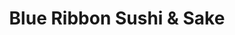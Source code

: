 ---
layout: place
title: "Blue Ribbon Sushi & Sake"
permalink: /new-york/new-york/blue-ribbon-sushi-sake.html
stateAbbr: NY
stateName: New York
cityName: New York
seo:
  name: "Blue Ribbon Sushi & Sake"
  type: Restaurant
  links: https://www.blueribbonsushiandsake.com/
description: "Blue Ribbon Sushi & Sake serves delicious sushi in New York, New York. Try fresh Japanese dishes for a great dining experience. Available for, delivery, and dinner."
place_id: ChIJkSzaOlZZwokRyqFI9Uj1brc
photos:
  - name: >-
      places/ChIJkSzaOlZZwokRyqFI9Uj1brc/photos/AeeoHcJUekQYFkxbreuN3Nml7kLctxx5UadYRj2ZCsFLg5F0UIPi5kz8HxQOa0ug4dZRZLBqPnHXaaEBGnXLPY0RKM2qHHL9qSAn7IbHxOAAVJbvxsoOfVln1yYmB2S4Raj07NXsDmu4gc_jhO3mM2Mw2yDZ9kPK0ZxHOdgpLcEKmgltq9F_4KVCO7J9Vl-m5iGjrfImnoPtFplYcTp-UPDPnxZU5kYfxCVPxFawEpa2sxJBdqyfkf1zbr-IY51CYcWrd1Lsb_IKuXHKh4X15fCeExnINsnQDmD-4tKlaWBpZlcoXA
    widthPx: 480
    heightPx: 640
    authorAttributions:
      - displayName: Blue Ribbon Sushi & Sake
        uri: https://maps.google.com/maps/contrib/103869381095321437961
        photoUri: >-
          https://lh3.googleusercontent.com/a/ACg8ocIvUDlNbCgoE8WBkze7LW1XXhaKJ2qjRTgK_6JesxlxGf54WA=s100-p-k-no-mo
    flagContentUri: >-
      https://www.google.com/local/imagery/report/?cb_client=maps_api_places.places_api&image_key=!1e10!2sAF1QipMNKTDtRc49iviQzOOXHuRQScl_YL7oMyE5AV1h&hl=en-US
    googleMapsUri: >-
      https://www.google.com/maps/place//data=!3m4!1e2!3m2!1sAF1QipMNKTDtRc49iviQzOOXHuRQScl_YL7oMyE5AV1h!2e10!4m2!3m1!1s0x89c259563ada2c91:0xb76ef548f548a1ca
  - name: >-
      places/ChIJkSzaOlZZwokRyqFI9Uj1brc/photos/AeeoHcJRiPLbUede15_dh-ERubJpsYjfIySJXMIFWrrinkQn8YPLBsevQYUS0cNMcvbSAIsmWnJfAAVAP1J6q0Qo7872yJjsJrjcJjsgPm2RODT9sdw4BjeGaBunj970d6HahlXVjHXwblc04ItKmSk-4EIp0d3BedLu6f7UuggQMK1rcpF9pE4ZVvVXc5jJcXznHw2nYe0Ctlb843_zba0AE1_lG9KFCc9x5f2rZI5WFntpxDhxmPGiJnK530PwiFNNK-HRDRKPC3jfIHb-PHfbRf0cneiw6RetzAbPvKC8b7og-NKrVOognDzkqoKmPNk3LnNwJARQL-4h33Q7p4abP-uFWnMs5fNH7zCm24ZsFJheYTT7tDUu2_gspipad2wFo71TQ6_bQGtCVIjPicFNzSuLKVegDZceCnBA3rXu7kDGdQo
    widthPx: 4032
    heightPx: 3024
    authorAttributions:
      - displayName: Alexis Cat
        uri: https://maps.google.com/maps/contrib/118246684253616424856
        photoUri: >-
          https://lh3.googleusercontent.com/a-/ALV-UjWaCm-dmp7ArvmSRrlbKOvXqnKO1nV-SPvd-e36jolJOQ_pgyM9sQ=s100-p-k-no-mo
    flagContentUri: >-
      https://www.google.com/local/imagery/report/?cb_client=maps_api_places.places_api&image_key=!1e10!2sCIHM0ogKEICAgIDF34LtzgE&hl=en-US
    googleMapsUri: >-
      https://www.google.com/maps/place//data=!3m4!1e2!3m2!1sCIHM0ogKEICAgIDF34LtzgE!2e10!4m2!3m1!1s0x89c259563ada2c91:0xb76ef548f548a1ca
  - name: >-
      places/ChIJkSzaOlZZwokRyqFI9Uj1brc/photos/AeeoHcLPT2f7t0KiCvm-HJ2eguHXKjZVQu_tQeUMQSMzspEcOKQogITbc2PoJjUMC1saaUFd0wUS_AA3_9-0Xs3hsDmW049l_G-PmeS4plfZvkSIS7DQmt38CMEkpD-8q1IR215GSmg9nijpK2F1RmyOttm-S2n87sfVcCGBmW_tkiX3H9cBpKKw2nCa2EwMs8YBUYt8_TJV7eZm752Lnom_HoRyxumhQpOai_g7zC9eFbNziJzliuwtIUZOKQRkCZi6nud_Qfpg7OqFq0jn5pCdMrVXF9zlwER9IAKj1roWyj3PNLTwEe9AxJQVoY4W8y9wHncXi1XcOZmtBiumRWyOYUSe7acZfCFGmAP33Lol0bMgwSWvVn7sALLjKUK3fVyt8-6Iv0uAV8RcAJ3wU0e6SLlRYGZ857J0PHyiSQLF6MEbAg
    widthPx: 1440
    heightPx: 1085
    authorAttributions:
      - displayName: Ee Tay
        uri: https://maps.google.com/maps/contrib/105290436463817976767
        photoUri: >-
          https://lh3.googleusercontent.com/a-/ALV-UjXokyoQBGfP4-G3_f1MYlB4p0sZUSWYXHaOsX5vZAMWi3UZuquJ=s100-p-k-no-mo
    flagContentUri: >-
      https://www.google.com/local/imagery/report/?cb_client=maps_api_places.places_api&image_key=!1e10!2sCIHM0ogKEICAgICTi5jkBg&hl=en-US
    googleMapsUri: >-
      https://www.google.com/maps/place//data=!3m4!1e2!3m2!1sCIHM0ogKEICAgICTi5jkBg!2e10!4m2!3m1!1s0x89c259563ada2c91:0xb76ef548f548a1ca
  - name: >-
      places/ChIJkSzaOlZZwokRyqFI9Uj1brc/photos/AeeoHcKxzBlJVlZTfg8afG9uYOcC5RiccwC5RIuPlAryHVhipXXcHXOjV1cx4nNys2JyfJJLzyJ7ksDqn3ltuN5Z1-NufdfwPuZz_2kI-9F16Bi7JBYIYkoBa2E2cfEXXuRVWpX4Of5JFtiaeV-t0uvuPN-t3TpC3nsxR4R2vWgu91SfVhat6o7CI976E-HdJ-uSKSzvOUqwlS48vvQkhiaTVau4ktiNW9iASqHXQ23y3j5UQ4As1lFWQCmp0CbcgbD2kvroI7Bu4_3AOVIZovvtL1KnrUr0ByFgNsDAnBFHyOxhj_3unBKf_z6L-pSVWLkXtt4ATYfce5vdKw40PpoE1jtlIStVWj7mBeZNWSkZeldnXXs7XORUpFrkUOSwDDISt78dAX5v8h1u7kaMQwy3LlVoKj17SmBcvDzkhtbxYm_y5oo
    widthPx: 4032
    heightPx: 3024
    authorAttributions:
      - displayName: Seema Sheth
        uri: https://maps.google.com/maps/contrib/109602875136286232125
        photoUri: >-
          https://lh3.googleusercontent.com/a-/ALV-UjU9pxrcwqbib3reMRsYsY7isT3GTqGBh_kBNWRsAWMMMd2F7srC=s100-p-k-no-mo
    flagContentUri: >-
      https://www.google.com/local/imagery/report/?cb_client=maps_api_places.places_api&image_key=!1e10!2sCIHM0ogKEICAgICTzJLRxwE&hl=en-US
    googleMapsUri: >-
      https://www.google.com/maps/place//data=!3m4!1e2!3m2!1sCIHM0ogKEICAgICTzJLRxwE!2e10!4m2!3m1!1s0x89c259563ada2c91:0xb76ef548f548a1ca
  - name: >-
      places/ChIJkSzaOlZZwokRyqFI9Uj1brc/photos/AeeoHcJurJKOZ5c-65ZH03mpHxvQ9QYODZhGBuBysWUn7_GDRdlC3xr3f6kKlQBdQ5VcsQ3BY-TABUhQgtDwteTn07ubieDVsmOyTXtJwBK_Ft-ZtFY9SzYaQJCJNksHJjMc2o1f8e-KCs1LNqHzRGd-WQ4Tp1pOLmn7VgVFRjHrOwqJzzTwQnXODQufqN5lbX-ikutTvxk5bSe4ADefxS77qMxz1x76crM6fVkhWQBDjNwbWcFEMAqIg6l9Mrf8DkvCkAa7qUAyx7jDzLPekqdAasgKuDnV0da3WDZjsaR2XKbMJHE8W6zCw_L0lPbpm-Sg_937Zbp3VQ3RLtIuAL3DdBidhk4JCMlYSklNyR0awoSUYVORyeqcb_NbyEGcc9RuSZWIVelvC2rsoalGNtN78dIJ0PkM8DhpHa1FM5nrq0Xm36Ng
    widthPx: 1440
    heightPx: 1085
    authorAttributions:
      - displayName: Ee Tay
        uri: https://maps.google.com/maps/contrib/105290436463817976767
        photoUri: >-
          https://lh3.googleusercontent.com/a-/ALV-UjXokyoQBGfP4-G3_f1MYlB4p0sZUSWYXHaOsX5vZAMWi3UZuquJ=s100-p-k-no-mo
    flagContentUri: >-
      https://www.google.com/local/imagery/report/?cb_client=maps_api_places.places_api&image_key=!1e10!2sCIHM0ogKEICAgICTi5jkugE&hl=en-US
    googleMapsUri: >-
      https://www.google.com/maps/place//data=!3m4!1e2!3m2!1sCIHM0ogKEICAgICTi5jkugE!2e10!4m2!3m1!1s0x89c259563ada2c91:0xb76ef548f548a1ca
  - name: >-
      places/ChIJkSzaOlZZwokRyqFI9Uj1brc/photos/AeeoHcI8Yh-yAF_qgzFKYaw-2fXe30otXdEv_PKuhhK03AKOj1TKsNrbGizkYJWfhqU4tceDfo_pF0-SrETfmksdHPdmrqByOEQEE7OhaQNFVgW39cGDYpLS4D00ERfv9DUdyoOf1LI_DqAvo_GkP0ECAGhBQE7wkjqx7v0rOiuzidlbsgGHPSwC77fAInrzHH821IGdIDXFUBQ1cQZ_6BpW5-10T9YP7leLbd3MXXescchpWPVFN07prHJ89l-ee8-VmudHn4_3lZ-VftaTlBpcTz5KXzA6KRFwcJzr8d3ui4-sTiFeORc_NsIxg8S8NSGsh5cIEH7NbzgwlI3BDLUtcuuqO2IAMiJIwIy8XDaq0EVNks1wZ7TmwpLNutyyjAHjVvOSpR_H-pPpTzA_uQgeW3RZ-e-OJPMz6_jU_VZ4LiU4sYot
    widthPx: 3024
    heightPx: 4032
    authorAttributions:
      - displayName: Wuttichai Kailum
        uri: https://maps.google.com/maps/contrib/105895146313287772912
        photoUri: >-
          https://lh3.googleusercontent.com/a-/ALV-UjXFRfeuHHbM6WOitwn7QbEHG6MVKZVhcFtUEtf8mZJ_bJaV0Q-0=s100-p-k-no-mo
    flagContentUri: >-
      https://www.google.com/local/imagery/report/?cb_client=maps_api_places.places_api&image_key=!1e10!2sCIHM0ogKEICAgIDdmr7qjwE&hl=en-US
    googleMapsUri: >-
      https://www.google.com/maps/place//data=!3m4!1e2!3m2!1sCIHM0ogKEICAgIDdmr7qjwE!2e10!4m2!3m1!1s0x89c259563ada2c91:0xb76ef548f548a1ca
  - name: >-
      places/ChIJkSzaOlZZwokRyqFI9Uj1brc/photos/AeeoHcJLIhKxVsviJlvXQN1Z3iAxkGvkYcLZpryPm1rTIYCRJCdQ7SlzOkKQHAQFWFZmYzHu7KNPxN7kd6Gu4iPCTXLv6jrg1KwyWJ8IxJKpwyyM3gdreqsqHFLSdD6cXxT-Qd2jdLrYfklLuGPtweTkfjhwDbnhl8kWn4j8F8QvEV7H6lpfeVPQ0lB-zn2Rpe7lEjQpEzh14IlQxo0REgi71b-bYifGUjWbfj2j1JPj8GkhnHpEVkeNMNeQQo3inNciXYnONgTUXT1_myr1xh3x-ddiD_-5EV9yxFyq8qcAO1-vKZPMjjwdOkOmYLNHezHM2XHjxJ7q8qmze6pa2_cV_bNZtHhlQDjhS-n4r3fhBpxH7kE9YvIYWZuqNg46EUdvgLuOejmqcGEhUPt4dMZDDJ9Gl5gzmFC-Y-DO7yydEUzUOg
    widthPx: 3024
    heightPx: 4032
    authorAttributions:
      - displayName: Wuttichai Kailum
        uri: https://maps.google.com/maps/contrib/105895146313287772912
        photoUri: >-
          https://lh3.googleusercontent.com/a-/ALV-UjXFRfeuHHbM6WOitwn7QbEHG6MVKZVhcFtUEtf8mZJ_bJaV0Q-0=s100-p-k-no-mo
    flagContentUri: >-
      https://www.google.com/local/imagery/report/?cb_client=maps_api_places.places_api&image_key=!1e10!2sCIHM0ogKEICAgIDdmt6vHw&hl=en-US
    googleMapsUri: >-
      https://www.google.com/maps/place//data=!3m4!1e2!3m2!1sCIHM0ogKEICAgIDdmt6vHw!2e10!4m2!3m1!1s0x89c259563ada2c91:0xb76ef548f548a1ca
  - name: >-
      places/ChIJkSzaOlZZwokRyqFI9Uj1brc/photos/AeeoHcJ7zPo5LyhCC6zCJ1Cj-ev9VU4PVrtTbfehcbsIE7G0_oKiPqr1Z7gsyZaGkKY3T5uYcJXjj-hunMU1liyzHEdVo6qLqcHV4-9fiUbfTqN-KKiW1dLmOVcJQxJrhDMcHoUy8WFjr-xOA4C7kuEFoPWjusBAuiLl21dagUbPS_zTclNh5pYUeEQD4FLs_eyDjGa47ezeqrIX7b6lXBOjYGCj4Xwp0mJW10WKpqrMznTyPVkmk1nxZKMoZf1_4p_9nw0w0-eCiYkmVjuUWjbMZIt_dJIeTn05Rp0xWHUWUjz3oQwLt5j1R8qTUPNdVJ6SSnaB-FADtnDCTu4TrcuSCdGYoINc7U1ZvKI9x8esy_oiup0qW_ZmHdumYkD3L6o3oSdg2zrNUpQ4dAbdxsJ6kLCVSUisVAr2whCUrV_gaZr6Fw
    widthPx: 1440
    heightPx: 1085
    authorAttributions:
      - displayName: Ee Tay
        uri: https://maps.google.com/maps/contrib/105290436463817976767
        photoUri: >-
          https://lh3.googleusercontent.com/a-/ALV-UjXokyoQBGfP4-G3_f1MYlB4p0sZUSWYXHaOsX5vZAMWi3UZuquJ=s100-p-k-no-mo
    flagContentUri: >-
      https://www.google.com/local/imagery/report/?cb_client=maps_api_places.places_api&image_key=!1e10!2sCIHM0ogKEICAgICTi5jkOg&hl=en-US
    googleMapsUri: >-
      https://www.google.com/maps/place//data=!3m4!1e2!3m2!1sCIHM0ogKEICAgICTi5jkOg!2e10!4m2!3m1!1s0x89c259563ada2c91:0xb76ef548f548a1ca
  - name: >-
      places/ChIJkSzaOlZZwokRyqFI9Uj1brc/photos/AeeoHcKZrManLLtfRLkJBFPbg8JP8RWOibraauvF-wrpK3xAEAff-m4acyF1MLo3oMX6m0NmPGGZZ3JT69icaZDGBxZfPhLf_k45gAxA2IrCJrDlcqyCZQcT7FaxGoB1xO2BhF581g4nU8dCB3YCx0EWVw5L6Tu7MmT6dpqWB0Hei5Om1QPqpr6WCd3y_sHCQHOlyK_130X4VX0Yyya_JJnRaSsLu89TbfH8ViCuLNxJRolklHOmL_oL518KpPwbP8GQ2VVcoGtiexL9qMld-u8A7xd07bYir8A9V-5Du8YyYev1lrPpka5okgM-VztxPTp2Alx5Jnm9feOKAit3OrmBLuJBVEEKdhf-dUnnJ5ybVPcwcADx3dezR1DkoNNwtI4uX08cPJK57DE9FI-qJXKQ5e1hwZ1ooa9VlpiF0biJR1i8T9qO
    widthPx: 4032
    heightPx: 3024
    authorAttributions:
      - displayName: Nic Garcia
        uri: https://maps.google.com/maps/contrib/105601992699102170460
        photoUri: >-
          https://lh3.googleusercontent.com/a-/ALV-UjXcSq9plx4YrTqFmwFSTa3n-mJMSwp9TW62hId8Y2MnmIp4kFxo=s100-p-k-no-mo
    flagContentUri: >-
      https://www.google.com/local/imagery/report/?cb_client=maps_api_places.places_api&image_key=!1e10!2sCIHM0ogKEICAgMCAlJvk8QE&hl=en-US
    googleMapsUri: >-
      https://www.google.com/maps/place//data=!3m4!1e2!3m2!1sCIHM0ogKEICAgMCAlJvk8QE!2e10!4m2!3m1!1s0x89c259563ada2c91:0xb76ef548f548a1ca
  - name: >-
      places/ChIJkSzaOlZZwokRyqFI9Uj1brc/photos/AeeoHcI_zgillAECtJb_50Hdd42BpGJZsYysFfr7d06n9axppgqBuYrpAvmIjk-YMWBizk-mfCUjKFOX1BUQy2Un1uyk-yTuTJ0V2V7EOhHne1T5ntceEfG1fFvnlj1KiJFkJsC_TDnb9515l7UojNGbNbQZN7wX5GYtbzAv2_k2fPLQpiJ6WflMHRAMTtTBLBras9spGoOXvQ_LYVXQlw_cTk3cn1e8ah5grBdbLsxBDbQfl_geM_J-emhnA9TBK2na-i0psNscVRrKVRRidQgZEQnilhhi_HyrcgOfu8eG211ia__uUoWDwuHZHIC5R9nD1U1aIqDZyFtV1w3Kz-Zc4BWWMtWJRuFXkmcRxaebj1Yn4jPUucrzpuh7GgssOcPUTLvk3Yr0AzUHom31fGdiC2sbY312DJBPRYGESyB_vttdd8vN
    widthPx: 1440
    heightPx: 1085
    authorAttributions:
      - displayName: Ee Tay
        uri: https://maps.google.com/maps/contrib/105290436463817976767
        photoUri: >-
          https://lh3.googleusercontent.com/a-/ALV-UjXokyoQBGfP4-G3_f1MYlB4p0sZUSWYXHaOsX5vZAMWi3UZuquJ=s100-p-k-no-mo
    flagContentUri: >-
      https://www.google.com/local/imagery/report/?cb_client=maps_api_places.places_api&image_key=!1e10!2sCIHM0ogKEICAgICTi5jkpgE&hl=en-US
    googleMapsUri: >-
      https://www.google.com/maps/place//data=!3m4!1e2!3m2!1sCIHM0ogKEICAgICTi5jkpgE!2e10!4m2!3m1!1s0x89c259563ada2c91:0xb76ef548f548a1ca
address: 34 Downing St, New York, NY 10014, USA
street: 34 Downing St
city: New York
state: NY
zip: '10014'
country: USA
neighborhood: null
latitude: '40.729127'
longitude: '-74.003960'
accessibility_options:
  wheelchairAccessibleParking: false
business_status: OPERATIONAL
name: Blue Ribbon Sushi & Sake
google_maps_links:
  directionsUri: >-
    https://www.google.com/maps/dir//''/data=!4m7!4m6!1m1!4e2!1m2!1m1!1s0x89c259563ada2c91:0xb76ef548f548a1ca!3e0
  placeUri: https://maps.google.com/?cid=13217771650080612810
  writeAReviewUri: >-
    https://www.google.com/maps/place//data=!4m3!3m2!1s0x89c259563ada2c91:0xb76ef548f548a1ca!12e1
  reviewsUri: >-
    https://www.google.com/maps/place//data=!4m4!3m3!1s0x89c259563ada2c91:0xb76ef548f548a1ca!9m1!1b1
  photosUri: >-
    https://www.google.com/maps/place//data=!4m3!3m2!1s0x89c259563ada2c91:0xb76ef548f548a1ca!10e5
primary_type: Sushi Restaurant
opening_hours:
  regular: null
  current: null
secondary_opening_hours:
  regular:
    weekdayDescriptions: null
    type: null
  current:
    weekdayDescriptions: null
    type: null
phone: (212) 691-0404
price_level: null
price_range: $100 &ndash; & up
rating: '4.9'
rating_count: 53
website: https://www.blueribbonsushiandsake.com/
reviews:
  - name: >-
      places/ChIJkSzaOlZZwokRyqFI9Uj1brc/reviews/ChZDSUhNMG9nS0VJQ0FnSUQ5bE0tSERREAE
    relativePublishTimeDescription: a year ago
    rating: 5
    text:
      text: >-
        Ueki, nestled in the West Village, has become my favorite omakase
        experience in New York. The subdued ambiance with its dim lighting
        creates an understated, intimate setting, making it suitable for a
        casual yet subtly high-end dining experience.


        There are 12-seats. I believe 8 around the bar. The chefs and Jack are
        all very friendly and provide excellent service, a friendly smile
        always, and fun experience. letting you enjoy the atmosphere, food, and
        experiennce while providing you with any knowledge you require. Not much
        to be added here!


        Moving on to the food - it's consistently delicious and yet constantly
        improving. The sushi assortment is skillfully prepared, showcasing a
        reliable standard of freshness. Each dish is thoughtfully executed with
        its unique differences in the sushi's composition and flavors. I think
        there was a light plum sauce on one I enjoyed and one topped with oats I
        believe that was delightful.


        If you fancy a drink, highly recommend to pair with the Blue Ribbon sake
        selections! Guaranteed a good time.


        5/5!
      languageCode: en
    originalText:
      text: >-
        Ueki, nestled in the West Village, has become my favorite omakase
        experience in New York. The subdued ambiance with its dim lighting
        creates an understated, intimate setting, making it suitable for a
        casual yet subtly high-end dining experience.


        There are 12-seats. I believe 8 around the bar. The chefs and Jack are
        all very friendly and provide excellent service, a friendly smile
        always, and fun experience. letting you enjoy the atmosphere, food, and
        experiennce while providing you with any knowledge you require. Not much
        to be added here!


        Moving on to the food - it's consistently delicious and yet constantly
        improving. The sushi assortment is skillfully prepared, showcasing a
        reliable standard of freshness. Each dish is thoughtfully executed with
        its unique differences in the sushi's composition and flavors. I think
        there was a light plum sauce on one I enjoyed and one topped with oats I
        believe that was delightful.


        If you fancy a drink, highly recommend to pair with the Blue Ribbon sake
        selections! Guaranteed a good time.


        5/5!
      languageCode: en
    authorAttribution:
      displayName: David Hsiao (DH)
      uri: https://www.google.com/maps/contrib/113237162942636516763/reviews
      photoUri: >-
        https://lh3.googleusercontent.com/a-/ALV-UjXd65P89-QaJV_0slIGv18g20wl6vY3KB83X2fTnC5gZm6Jp5Xs=s128-c0x00000000-cc-rp-mo
    publishTime: '2024-03-13T15:34:16.636597Z'
    flagContentUri: >-
      https://www.google.com/local/review/rap/report?postId=ChZDSUhNMG9nS0VJQ0FnSUQ5bE0tSERREAE&d=17924085&t=1
    googleMapsUri: >-
      https://www.google.com/maps/reviews/data=!4m6!14m5!1m4!2m3!1sChZDSUhNMG9nS0VJQ0FnSUQ5bE0tSERREAE!2m1!1s0x89c259563ada2c91:0xb76ef548f548a1ca
  - name: >-
      places/ChIJkSzaOlZZwokRyqFI9Uj1brc/reviews/ChZDSUhNMG9nS0VJQ0FnSUNUaTVqa0dnEAE
    relativePublishTimeDescription: 10 months ago
    rating: 5
    text:
      text: >-
        The omakase was fresh and delicious, the chef’s menu was creative and
        inventive. We really had a great time there. The host was very
        knowledgeable and was able to explain the origin of each dish. We’ve
        been there twice already and the menu is seasonal. Highly recommend!
      languageCode: en
    originalText:
      text: >-
        The omakase was fresh and delicious, the chef’s menu was creative and
        inventive. We really had a great time there. The host was very
        knowledgeable and was able to explain the origin of each dish. We’ve
        been there twice already and the menu is seasonal. Highly recommend!
      languageCode: en
    authorAttribution:
      displayName: Ee Tay
      uri: https://www.google.com/maps/contrib/105290436463817976767/reviews
      photoUri: >-
        https://lh3.googleusercontent.com/a-/ALV-UjXokyoQBGfP4-G3_f1MYlB4p0sZUSWYXHaOsX5vZAMWi3UZuquJ=s128-c0x00000000-cc-rp-mo
    publishTime: '2024-05-19T03:24:26.367731Z'
    flagContentUri: >-
      https://www.google.com/local/review/rap/report?postId=ChZDSUhNMG9nS0VJQ0FnSUNUaTVqa0dnEAE&d=17924085&t=1
    googleMapsUri: >-
      https://www.google.com/maps/reviews/data=!4m6!14m5!1m4!2m3!1sChZDSUhNMG9nS0VJQ0FnSUNUaTVqa0dnEAE!2m1!1s0x89c259563ada2c91:0xb76ef548f548a1ca
  - name: >-
      places/ChIJkSzaOlZZwokRyqFI9Uj1brc/reviews/ChdDSUhNMG9nS0VJQ0FnSUNUekpMUnV3RRAB
    relativePublishTimeDescription: 11 months ago
    rating: 5
    text:
      text: >-
        Amazing new spot in the west village for omakase! The food was
        delicious, the staff was kind and the service was great.  I loved how
        excited the staff was to tell the story of each dish, it was clear how
        much love and attention went into every detail, from the menu to the
        decor…perfect. I highly recommend a visit and looking forward to going
        back soon!
      languageCode: en
    originalText:
      text: >-
        Amazing new spot in the west village for omakase! The food was
        delicious, the staff was kind and the service was great.  I loved how
        excited the staff was to tell the story of each dish, it was clear how
        much love and attention went into every detail, from the menu to the
        decor…perfect. I highly recommend a visit and looking forward to going
        back soon!
      languageCode: en
    authorAttribution:
      displayName: Seema Sheth
      uri: https://www.google.com/maps/contrib/109602875136286232125/reviews
      photoUri: >-
        https://lh3.googleusercontent.com/a-/ALV-UjU9pxrcwqbib3reMRsYsY7isT3GTqGBh_kBNWRsAWMMMd2F7srC=s128-c0x00000000-cc-rp-mo
    publishTime: '2024-05-11T20:09:52.595644Z'
    flagContentUri: >-
      https://www.google.com/local/review/rap/report?postId=ChdDSUhNMG9nS0VJQ0FnSUNUekpMUnV3RRAB&d=17924085&t=1
    googleMapsUri: >-
      https://www.google.com/maps/reviews/data=!4m6!14m5!1m4!2m3!1sChdDSUhNMG9nS0VJQ0FnSUNUekpMUnV3RRAB!2m1!1s0x89c259563ada2c91:0xb76ef548f548a1ca
  - name: >-
      places/ChIJkSzaOlZZwokRyqFI9Uj1brc/reviews/ChdDSUhNMG9nS0VJQ0FnSUNUaS15dzlBRRAB
    relativePublishTimeDescription: 10 months ago
    rating: 5
    text:
      text: >-
        I've been to Ueki twice now: once when they first opened in January 2023
        and just last week. This is not only the best omakase in NYC, but
        another impressive addition to the Blue Ribbon repertoire. The super
        intimate setting is great for a date night if sitting at a booth, but I
        also enjoyed a fun experience sitting at the bar with a small group of
        friends and engaging with the chefs as they prepared eighteen courses
        over two and a half hours. Both dining experiences included my favorite
        sashimis (lots of tunas, toro, shrimp!) tempuras, and soups, with
        interesting flavor combinations and luxurious quality food. The maître
        d', Jack, keeps the pace of dinner moving along. He ensured that we knew
        important details about each dish and answered questions with
        effervescence and memorable stories! If you are an experienced omakase
        you will revel in the quality of the food, but if you've never tried an
        omakase, this is SUCH a great way to try it. 10/10 highly recommend.
      languageCode: en
    originalText:
      text: >-
        I've been to Ueki twice now: once when they first opened in January 2023
        and just last week. This is not only the best omakase in NYC, but
        another impressive addition to the Blue Ribbon repertoire. The super
        intimate setting is great for a date night if sitting at a booth, but I
        also enjoyed a fun experience sitting at the bar with a small group of
        friends and engaging with the chefs as they prepared eighteen courses
        over two and a half hours. Both dining experiences included my favorite
        sashimis (lots of tunas, toro, shrimp!) tempuras, and soups, with
        interesting flavor combinations and luxurious quality food. The maître
        d', Jack, keeps the pace of dinner moving along. He ensured that we knew
        important details about each dish and answered questions with
        effervescence and memorable stories! If you are an experienced omakase
        you will revel in the quality of the food, but if you've never tried an
        omakase, this is SUCH a great way to try it. 10/10 highly recommend.
      languageCode: en
    authorAttribution:
      displayName: Heather Rippeteau
      uri: https://www.google.com/maps/contrib/106395244660481310195/reviews
      photoUri: >-
        https://lh3.googleusercontent.com/a-/ALV-UjUKShtj1rm7KMlKnVI6kdmDJ45HcWT2AmaYOA0kWzgKZbuFTco=s128-c0x00000000-cc-rp-mo
    publishTime: '2024-05-19T03:39:14.337881Z'
    flagContentUri: >-
      https://www.google.com/local/review/rap/report?postId=ChdDSUhNMG9nS0VJQ0FnSUNUaS15dzlBRRAB&d=17924085&t=1
    googleMapsUri: >-
      https://www.google.com/maps/reviews/data=!4m6!14m5!1m4!2m3!1sChdDSUhNMG9nS0VJQ0FnSUNUaS15dzlBRRAB!2m1!1s0x89c259563ada2c91:0xb76ef548f548a1ca
  - name: >-
      places/ChIJkSzaOlZZwokRyqFI9Uj1brc/reviews/ChZDSUhNMG9nS0VJQ0FnSURGMzRMdE5nEAE
    relativePublishTimeDescription: a year ago
    rating: 5
    text:
      text: >-
        Have been to many omakase restaurants and I have to say every course and
        flavor I was served at this location was not only unique but delicious!
        10/10 recommend. I also loved that not only did I receive high end food
        and service but the intimate atmosphere was a new and perfected feel for
        food of this caliber.
      languageCode: en
    originalText:
      text: >-
        Have been to many omakase restaurants and I have to say every course and
        flavor I was served at this location was not only unique but delicious!
        10/10 recommend. I also loved that not only did I receive high end food
        and service but the intimate atmosphere was a new and perfected feel for
        food of this caliber.
      languageCode: en
    authorAttribution:
      displayName: Alexis Cat
      uri: https://www.google.com/maps/contrib/118246684253616424856/reviews
      photoUri: >-
        https://lh3.googleusercontent.com/a-/ALV-UjWaCm-dmp7ArvmSRrlbKOvXqnKO1nV-SPvd-e36jolJOQ_pgyM9sQ=s128-c0x00000000-cc-rp-mo-ba2
    publishTime: '2023-11-12T04:29:42.806249Z'
    flagContentUri: >-
      https://www.google.com/local/review/rap/report?postId=ChZDSUhNMG9nS0VJQ0FnSURGMzRMdE5nEAE&d=17924085&t=1
    googleMapsUri: >-
      https://www.google.com/maps/reviews/data=!4m6!14m5!1m4!2m3!1sChZDSUhNMG9nS0VJQ0FnSURGMzRMdE5nEAE!2m1!1s0x89c259563ada2c91:0xb76ef548f548a1ca
parking_options: null
payment_options:
  acceptsCreditCards: true
  acceptsDebitCards: true
  acceptsCashOnly: false
  acceptsNfc: true
allow_dogs: null
curbside_pickup: null
delivery: true
dine_in: true
good_for_children: false
good_for_groups: null
good_for_sports: false
live_music: false
menu_for_children: false
outdoor_seating: false
reservable: true
restroom: true
serves_beer: true
serves_breakfast: null
serves_brunch: null
serves_cocktails: true
serves_coffee: null
serves_dinner: true
serves_dessert: true
serves_lunch: null
serves_vegetarian_food: null
serves_wine: true
takeout: null
summary: null

---